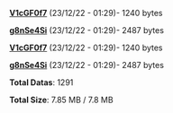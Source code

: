 [**V1cGF0f7**](/data/V1cGF0f7.txt) (23/12/22 - 01:29)- 1240 bytes

[**g8nSe4Si**](/data/g8nSe4Si.txt) (23/12/22 - 01:29)- 2487 bytes

[**V1cGF0f7**](/data/V1cGF0f7.txt) (23/12/22 - 01:29)- 1240 bytes

[**g8nSe4Si**](/data/g8nSe4Si.txt) (23/12/22 - 01:29)- 2487 bytes

**Total Datas**: 1291

**Total Size**: 7.85 MB / 7.8 MB